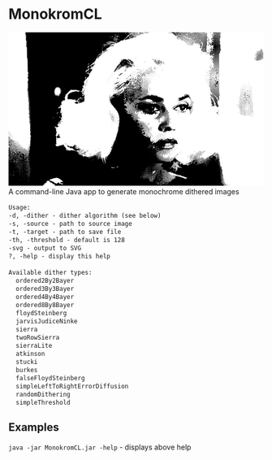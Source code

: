 # MonokromCL

![Screenshot](screenshots/jeanne_moreau_la_baie_des_anges_dithered_1516519350150.jpg)
A command-line Java app to generate monochrome dithered images

```
Usage:
-d, -dither - dither algorithm (see below)
-s, -source - path to source image
-t, -target - path to save file
-th, -threshold - default is 128
-svg - output to SVG
?, -help - display this help

Available dither types:
  ordered2By2Bayer
  ordered3By3Bayer
  ordered4By4Bayer
  ordered8By8Bayer
  floydSteinberg
  jarvisJudiceNinke
  sierra
  twoRowSierra
  sierraLite
  atkinson
  stucki
  burkes
  falseFloydSteinberg
  simpleLeftToRightErrorDiffusion
  randomDithering
  simpleThreshold
```

## Examples

`java -jar MonokromCL.jar -help` - displays above help
